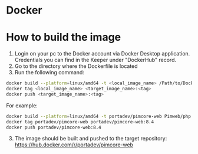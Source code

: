 # Docker

# How to build the image
1. Login on your pc to the Docker account via Docker Desktop application. Credentials you can find in the Keeper under "DockerHub" record.
2. Go to the directory where the Dockerfile is located
2. Run the following command:
```bash
docker build --platform=linux/amd64 -t <local_image_name> /Path/to/Dockerfile
docker tag <local_image_name> <target_image_name>:<tag>
docker push <target_image_name>:<tag>
```
For example:
```bash
docker build --platform=linux/amd64 -t portadev/pimcore-web Pimweb/php:8-4
docker tag portadev/pimcore-web portadev/pimcore-web:8.4
docker push portadev/pimcore-web:8.4
```
3. The image should be built and pushed to the target repository: https://hub.docker.com/r/portadev/pimcore-web
